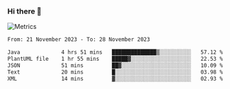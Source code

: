 ### Hi there 👋

![Metrics](https://github.com/radoapx/radoapx/blob/main/github-metrics.svg)

<!--START_SECTION:waka-->

```txt
From: 21 November 2023 - To: 28 November 2023

Java             4 hrs 51 mins   ██████████████▒░░░░░░░░░░   57.12 %
PlantUML file    1 hr 55 mins    █████▓░░░░░░░░░░░░░░░░░░░   22.53 %
JSON             51 mins         ██▓░░░░░░░░░░░░░░░░░░░░░░   10.09 %
Text             20 mins         █░░░░░░░░░░░░░░░░░░░░░░░░   03.98 %
XML              14 mins         ▓░░░░░░░░░░░░░░░░░░░░░░░░   02.93 %
```

<!--END_SECTION:waka-->

<!--
**radoapx/radoapx** is a ✨ _special_ ✨ repository because its `README.md` (this file) appears on your GitHub profile.

Here are some ideas to get you started:

- 🔭 I’m currently working on ...
- 🌱 I’m currently learning ...
- 👯 I’m looking to collaborate on ...
- 🤔 I’m looking for help with ...
- 💬 Ask me about ...
- 📫 How to reach me: ...
- 😄 Pronouns: ...
- ⚡ Fun fact: ...
-->
